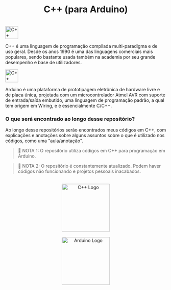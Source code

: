 <h1 align="center"> C++ (para Arduino) </h1>

<br>

<img height="40em" alt="C++" src="https://img.shields.io/badge/C%2B%2B-22272E?style=for-the-badge&logo=c%2B%2B&logoColor=00599C"/>
<p> C++ é uma linguagem de programação compilada multi-paradigma e de uso geral. Desde os anos 1990 é uma das linguagens comerciais mais populares, sendo bastante usada também na academia por seu grande desempenho e base de utilizadores. </p>

<img height="40em" alt="C++" src="https://img.shields.io/badge/Arduino-22272E?style=for-the-badge&logo=arduino&logoColor=00979D"/>
<p> Arduino é uma plataforma de prototipagem eletrônica de hardware livre e de placa única, projetada com um microcontrolador Atmel AVR com suporte de entrada/saída embutido, uma linguagem de programação padrão, a qual tem origem em Wiring, e é essencialmente C/C++. </p>

<h3> O que será encontrado ao longo desse repositório? </h3>
<p> Ao longo desse repositórios serão encontrados meus códigos em C++, com explicações e anotações sobre alguns assuntos sobre o que é utilizado nos códigos, como uma "aula/anotação". </p>

>🛑 NOTA 1: O repositório utiliza códigos em C++ para programação em Arduino.

>🛑 NOTA 2: O repositório é constantemente atualizado. Podem haver códigos não funcionando e projetos pessoais inacabados.

<br>

<div align="center">

<img height="150em" alt="C++ Logo" src="https://upload.wikimedia.org/wikipedia/commons/thumb/1/18/ISO_C%2B%2B_Logo.svg/1822px-ISO_C%2B%2B_Logo.svg.png"/>
<br><br>
<img height="150em" alt="Arduino Logo" src="https://logodownload.org/wp-content/uploads/2019/03/arduino-logo.png"/>
</div>
